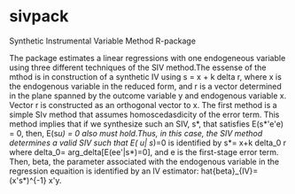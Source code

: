 # sivpack
Synthetic Instrumental Variable Method R-package

The package estimates a linear regressions with one endogeneous variable using three different techniques of the SIV method.The essense of the mthod is in construction of a synthetic IV using  s = x + k delta r, where x is the endogenous variable in the reduced form, and r is a vector determined in the plane spanned by the outcome variable y and endogenous variable x. Vector r is constructed as an orthogonal vector to x. 
The first method is a simple SIv method that assumes homoscedasdicity of the error term. This method implies that if we synthesize such an  SIV,  s*, that satisfies E(s*'e'e) = 0, then, E(s*u) = 0 also must hold.Thus, in this case, the SIV method determines a valid SIV such that E( u| s*)=0 is identified by  s*= x+k delta_0  r  where delta_0= arg_delta[E(ee'|s*)=0], and e is the first-stage error term. Then, beta, the  parameter associated with the endogenous variable in the regression equaition is identified by an IV estimator: hat{beta}_{IV}=(x's*)^{-1} x'y.
